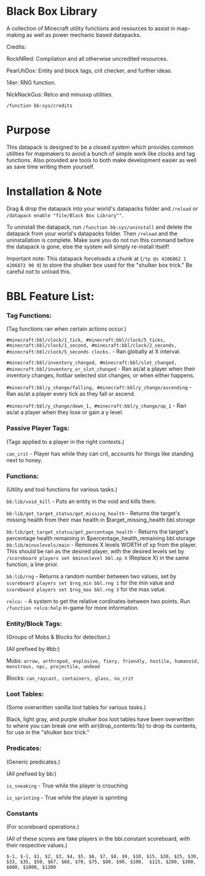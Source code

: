 # Black Box Library
A collection of Minecraft utility functions and resources to assist in map-making as well as power mechanic based datapacks.

Credits:

RockNRed: Compilation and all otherwise uncredited resources.

PearUhDox: Entity and block tags, crit checker, and further ideas.

14er: RNG function.

NickNackGus: Relco and minusxp utilities.

`/function bb:sys/credits`

# Purpose

This datapack is designed to be a closed system which provides common utilities for mapmakers to avoid a bunch of simple work like clocks and tag functions. Also provided are tools to both make development easier as well as save time writing them yourself.

# Installation & Note

Drag & drop the datapack into your world's datapacks folder and `/reload` or `/datapack enable "file/Black Box Library""`.

To uninstall the datapack, run `/function bb:sys/uninstall` and delete the datapack from your world's datapacks folder.
Then `/reload` and the uninstallation is complete. Make sure you do not run this command before the datapack is gone, else the system will simply re-install itself!

Important note: This datapack forceloads a chunk at (`/tp @s 4206862 1 4206872 90 0`) to store the shulker box used for the "shulker box trick." Be careful not to unload this.

# BBL Feature List:

### **Tag Functions:**

(Tag functions ran when certain actions occur.)

`#minecraft:bbl/clock/1_tick, #minecraft:bbl/clock/5_ticks, #minecraft:bbl/clock/1_second, #minecraft:bbl/clock/2_seconds, #minecraft:bbl/clock/5_seconds clocks.` - Ran globally at X interval.

`#minecraft:bbl/inventory_changed, #minecraft:bbl/slot_changed, #minecraft:bbl/inventory_or_slot_changed` - Ran as/at a player when their inventory changes, hotbar selected slot changes, or when either happens. 

`#minecraft:bbl/y_change/falling, #minecraft:bbl/y_change/ascending` - Ran as/at a player every tick as they fall or ascend.

`#minecraft:bbl/y_change/down_1, #minecraft:bbl/y_change/up_1` - Ran as/at a player when they lose or gain a y level.



### **Passive Player Tags:**

(Tags applied to a player in the right contexts.)

`can_crit` - Player has while they can crit, accounts for things like standing next to honey.



### **Functions:**

(Utility and tool functions for various tasks.)

`bb:lib/void_kill` - Puts an entity in the void and kills them.

`bb:lib/get_target_status/get_missing_health` - Returns the target's missing health from their max health in $target_missing_health bbl.storage

`bb:lib/get_target_status/get_percentage_health` - Returns the target's percentage health remaining in $percentage_health_remaining bbl.storage
`bb:lib/minuslevels/main` - Removes X levels WORTH of xp from the player. This should be ran as the desired player, with the desired levels set by `/scoreboard players set $minuslevel bbl.xp X` (Replace X) in the same function, a line prior.

`bb:lib/rng` - Returns a random number between two values, set by `scoreboard players set $rng_min bbl.rng 1` for the min value and `scoreboard players set $rng_max bbl.rng 3` for the max value.

`relco:` - A system to get the relative cordinates between two points. Run `/function relco:help` in-game for more information.



### **Entity/Block Tags:**

(Groups of Mobs & Blocks for detection.)

(All prefixed by #bb:)

Mobs: `arrow, arthropod, explosive, fiery, friendly, hostile, humanoid, monstrous, npc, projectile, undead`

Blocks: `can_raycast, containers, glass, no_crit`



### **Loot Tables:**

(Some overwritten vanilla loot tables for various tasks.)

Black, light gray, and purple shulker box loot tables have been overwritten to where you can break one with air{drop_contents:1b} to drop its contents, for use in the "shulker box trick."



### **Predicates:**

(Generic predicates.)

(All prefixed by bb:)

`is_sneaking` - True while the player is crouching

`is_sprinting` - True while the player is sprinting



### **Constants**

(For scoreboard operations.)

(All of these scores are fake players in the bbl.constant scoreboard, with their respective values.)

`$-1, $-1, $1, $2, $3, $4, $5, $6, $7, $8, $9, $10, $15, $20, $25, $30, $33, $35, $50, $67, $68, $70, $75, $80, $90, $100,  $115, $200, $300, $600, $1000, $1200`
